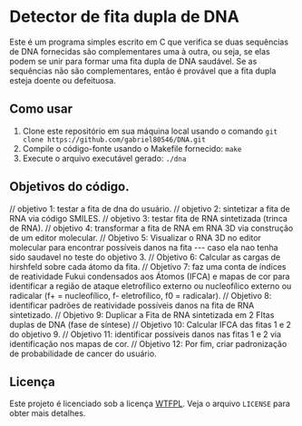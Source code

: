 # Detector de fita dupla de DNA

Este é um programa simples escrito em C que verifica se duas sequências de DNA fornecidas são complementares uma à outra, ou seja, se elas podem se unir para formar uma fita dupla de DNA saudável. Se as sequências não são complementares, então é provável que a fita dupla esteja doente ou defeituosa.

## Como usar

1. Clone este repositório em sua máquina local usando o comando `git clone https://github.com/gabriel80546/DNA.git`
2. Compile o código-fonte usando o Makefile fornecido: `make`
3. Execute o arquivo executável gerado: `./dna`

## Objetivos do código.

// objetivo 1: testar a fita de dna do usuário.
// objetivo 2: sintetizar a fita de RNA via código SMILES.
// objetivo 3: testar fita de RNA sintetizada (trinca de RNA).
// objetivo 4: transformar a fita de RNA em RNA 3D via construção de um editor molecular.
// Objetivo 5: Visualizar o RNA 3D no editor molecular para encontrar possíveis danos na fita --- caso ela nao tenha sido saudavel no teste do objetivo 3.
// Objetivo 6: Calcular as cargas de hirshfeld sobre cada átomo da fita.
// Objetivo 7: faz uma conta de índices de reatividade Fukui condensados aos Átomos (IFCA) e mapas de cor para identificar a região de ataque eletrofílico externo ou nucleofílico externo ou radicalar (f+ = nucleofílico, f- eletrofílico, f0 = radicalar).
// Objetivo 8: identificar padrões de reatividade possíveis danos na fita de RNA sintetizado.
// Objetivo 9: Duplicar a Fita de RNA sintetizada em 2 FItas duplas de DNA (fase de síntese)
// Objetivo 10: Calcular IFCA das fitas 1 e 2 do objetivo 9.
// Objetivo 11: identificar possíveis danos nas fitas 1 e 2 via identificação nos mapas de cor.
// Objetivo 12: Por fim, criar padronização de probabilidade de cancer do usuário.

## Licença

Este projeto é licenciado sob a licença [WTFPL](http://www.wtfpl.net/). Veja o arquivo `LICENSE` para obter mais detalhes.
